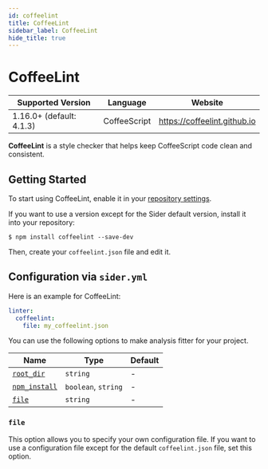 ```yaml
---
id: coffeelint
title: CoffeeLint
sidebar_label: CoffeeLint
hide_title: true
---
```


# CoffeeLint

| Supported Version        | Language     | Website                      |
| ------------------------ | ------------ | ---------------------------- |
| 1.16.0+ (default: 4.1.3) | CoffeeScript | https://coffeelint.github.io |

**CoffeeLint** is a style checker that helps keep CoffeeScript code clean and consistent.

## Getting Started

To start using CoffeeLint, enable it in your [repository settings](../../getting-started/repository-settings.md).

If you want to use a version except for the Sider default version, install it into your repository:

```shell
$ npm install coffeelint --save-dev
```

Then, create your `coffeelint.json` file and edit it.

## Configuration via `sider.yml`

Here is an example for CoffeeLint:

```yaml
linter:
  coffeelint:
    file: my_coffeelint.json
```

You can use the following options to make analysis fitter for your project.

| Name                                                                                        | Type                | Default |
| ------------------------------------------------------------------------------------------- | ------------------- | ------- |
| [`root_dir`](../../getting-started/custom-configuration.md#linteranalyzer_idroot_dir)       | `string`            | -       |
| [`npm_install`](../../getting-started/custom-configuration.md#linteranalyzer_idnpm_install) | `boolean`, `string` | -       |
| [`file`](#file)                                                                             | `string`            | -       |

### `file`

This option allows you to specify your own configuration file. If you want to use a configuration file except for the default `coffeelint.json` file, set this option.
